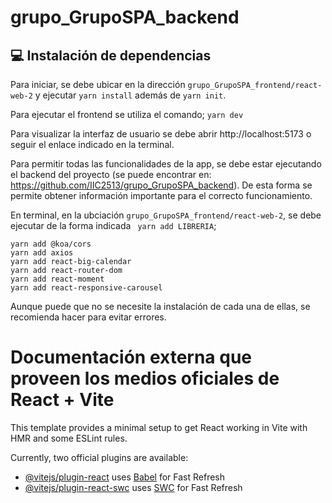 # grupo_GrupoSPA_backend

## **:computer:	Instalación de dependencias**
Para iniciar, se debe ubicar en la dirección `grupo_GrupoSPA_frontend/react-web-2` y ejecutar ` yarn install ` además de `yarn init`.

Para ejecutar el frontend se utiliza el comando; 
` yarn dev `

Para visualizar la interfaz de usuario se debe abrir http://localhost:5173 o seguir el enlace indicado en la terminal.

Para permitir todas las funcionalidades de la app, se debe estar ejecutando el backend del proyecto (se puede encontrar en: https://github.com/IIC2513/grupo_GrupoSPA_backend). De esta forma se permite obtener información importante para el correcto funcionamiento.

En terminal, en la ubciación  `grupo_GrupoSPA_frontend/react-web-2`, se debe ejecutar de la forma indicada ` yarn add LIBRERIA`;
```
yarn add @koa/cors
yarn add axios
yarn add react-big-calendar
yarn add react-router-dom
yarn add react-moment
yarn add react-responsive-carousel

```
Aunque puede que no se necesite la instalación de cada una de ellas, se recomienda hacer para evitar errores.



# Documentación externa que proveen los medios oficiales de React + Vite

This template provides a minimal setup to get React working in Vite with HMR and some ESLint rules.

Currently, two official plugins are available:

- [@vitejs/plugin-react](https://github.com/vitejs/vite-plugin-react/blob/main/packages/plugin-react/README.md) uses [Babel](https://babeljs.io/) for Fast Refresh
- [@vitejs/plugin-react-swc](https://github.com/vitejs/vite-plugin-react-swc) uses [SWC](https://swc.rs/) for Fast Refresh

